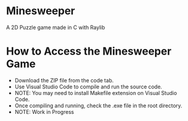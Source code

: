# Minesweeper

A 2D Puzzle game made in C with Raylib

# How to Access the Minesweeper Game

- Download the ZIP file from the code tab.
- Use Visual Studio Code to compile and run the source code.
- NOTE: You may need to install Makefile extension on Visual Studio Code.
- Once compiling and running, check the .exe file in the root directory.
- NOTE: Work in Progress
